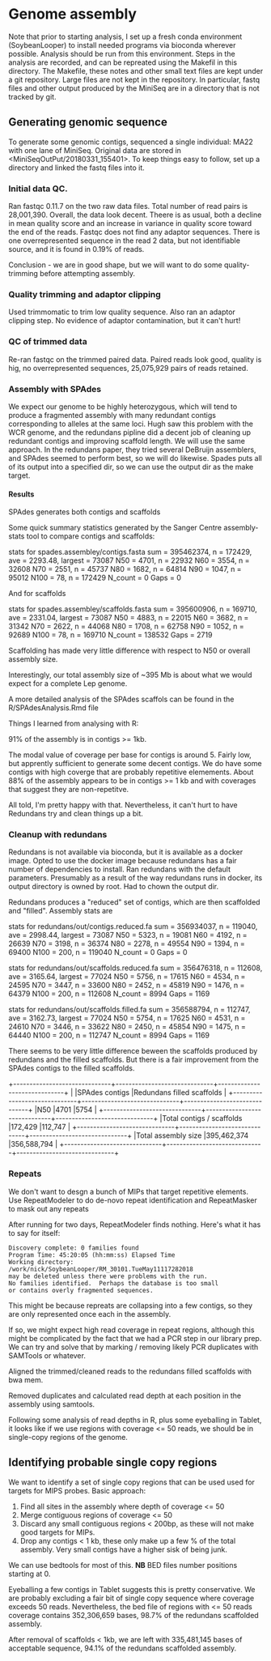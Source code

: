 # Genome assembly

Note that prior to starting analysis, I set up a fresh conda environment (SoybeanLooper) to install needed programs via bioconda wherever possible. Analysis should be run from this environment. Steps in the analysis are recorded, and can be repreated using the Makefil in this directory. The Makefile, these notes and other small text files are kept under a git repository. Large files are not kept in the repository. In particular, fastq files and other output produced by the MiniSeq are in a directory <MiniSeqOutput> that is not tracked by git.

## Generating genomic sequence

To generate some genomic contigs, sequenced a single individual: MA22 with one lane of MiniSeq. Original data are stored in <MiniSeqOutPut/20180331_155401>. To keep things easy to follow, set up a directory <GenomeRawData> and linked the fastq files into it.

### Initial data QC.

Ran fastqc 0.11.7 on the two raw data files. Total number of read pairs is 28,001,390. Overall, the data look decent. Theere is as usual, both a decline in mean quality score and an increase in variance in quality score toward the end of the reads. Fastqc does not find any adaptor sequences. There is one overrepresented sequence in the read 2 data, but not identifiable source, and it is found in 0.19% of reads.

Conclusion - we are in good shape, but we will want to do some quality-trimming before attempting assembly.

### Quality trimming and adaptor clipping

Used trimmomatic to trim low quality sequence. Also ran an adaptor clipping step. No evidence of adaptor contamination, but it can't hurt!

### QC of trimmed data

Re-ran fastqc on the trimmed paired data. Paired reads look good, quality is hig, no overrepresented sequences, 25,075,929 pairs of reads retained.

### Assembly with SPAdes

We expect our genome to be highly heterozygous, which will tend to produce a fragmented assembly with many redundant contigs corresponding to alleles at the same loci. Hugh saw this problem with the WCR genome, and the redundans pipline did a decent job of cleaning up redundant contigs and improving scaffold length. We will use the same approach. In the redundans paper, they tried several DeBruijn assemblers, and SPAdes seemed to perform best, so we will do likewise. Spades puts all of its output into a specified dir, so we can use the output dir as the make target.

#### Results

SPAdes generates both contigs and scaffolds

Some quick summary statistics generated by the Sanger Centre assembly-stats tool to compare contigs and scaffolds:

stats for spades.assembley/contigs.fasta
sum = 395462374, n = 172429, ave = 2293.48, largest = 73087
N50 = 4701, n = 22932
N60 = 3554, n = 32608
N70 = 2551, n = 45737
N80 = 1682, n = 64814
N90 = 1047, n = 95012
N100 = 78, n = 172429
N_count = 0
Gaps = 0

And for scaffolds

stats for spades.assembley/scaffolds.fasta
sum = 395600906, n = 169710, ave = 2331.04, largest = 73087
N50 = 4883, n = 22015
N60 = 3682, n = 31342
N70 = 2622, n = 44068
N80 = 1708, n = 62758
N90 = 1052, n = 92689
N100 = 78, n = 169710
N_count = 138532
Gaps = 2719

Scaffolding has made very little difference with respect to N50 or overall assembly size.

Interestingly, our total assembly size of ~395 Mb is about what we would expect for a complete Lep genome.

A more detailed analysis of the SPAdes scaffols can be found in the R/SPAdesAnalysis.Rmd file

Things I learned from analysing with R:

91% of the assembly is in contigs >= 1kb.

The modal value of coverage per base for contigs is around 5. Fairly low, but apprently sufficient to generate some decent contigs. We do have some contigs with high coverge that are probably repetitive elemements. About 88% of the assembly appears to be in contigs >= 1 kb and with coverages that suggest they are non-repetitve.

All told, I'm pretty happy with that. Nevertheless, it can't hurt to have Redundans try and clean things up a bit.

### Cleanup with redundans

Redundans is not available via bioconda, but it is available as a docker image. Opted to use the docker image because redundans has a fair number of dependencies to install. Ran redundans with the default parameters. Presumably as a result of the way redundans runs in docker, its output directory is owned by root. Had to chown the output dir.

Redundans produces a "reduced" set of contigs, which are then scaffolded and "filled". Assembly stats are

stats for redundans/out/contigs.reduced.fa
sum = 356934037, n = 119040, ave = 2998.44, largest = 73087
N50 = 5323, n = 19081
N60 = 4192, n = 26639
N70 = 3198, n = 36374
N80 = 2278, n = 49554
N90 = 1394, n = 69400
N100 = 200, n = 119040
N_count = 0
Gaps = 0

stats for redundans/out/scaffolds.reduced.fa
sum = 356476318, n = 112608, ave = 3165.64, largest = 77024
N50 = 5756, n = 17615
N60 = 4534, n = 24595
N70 = 3447, n = 33600
N80 = 2452, n = 45819
N90 = 1476, n = 64379
N100 = 200, n = 112608
N_count = 8994
Gaps = 1169

stats for redundans/out/scaffolds.filled.fa
sum = 356588794, n = 112747, ave = 3162.73, largest = 77024
N50 = 5754, n = 17625
N60 = 4531, n = 24610
N70 = 3446, n = 33622
N80 = 2450, n = 45854
N90 = 1475, n = 64440
N100 = 200, n = 112747
N_count = 8994
Gaps = 1169

There seems to be very little difference beween the scaffolds produced by redundans and the filled scaffolds. But there is a fair improvement from the SPAdes contigs to the filled scaffolds.

+------------------------------+------------------------------+------------------------------+
|                              |SPAdes contigs                |Redundans filled scaffolds    |
+------------------------------+------------------------------+------------------------------+
|N50                           |4701                          |5754                          |
+------------------------------+------------------------------+------------------------------+
|Total contigs / scaffolds     |172,429                       |112,747                       |
+------------------------------+------------------------------+------------------------------+
|Total assembly size           |395,462,374                   |356,588,794                   |
+------------------------------+------------------------------+------------------------------+

### Repeats

We don't want to desgn a bunch of MIPs that target repetitive elements. Use RepeatModeler to do de-novo repeat identification and RepeatMasker to mask out any repeats

After running for two days, RepeatModeler finds nothing. Here's what it has to say for itself:

```
Discovery complete: 0 families found
Program Time: 45:20:05 (hh:mm:ss) Elapsed Time
Working directory:  /work/nick/SoybeanLooper/RM_30101.TueMay11117282018
may be deleted unless there were problems with the run.
No families identified.  Perhaps the database is too small
or contains overly fragmented sequences.
```

This might be because repreats are collapsing into a few contigs, so they are only represented once each in the assembly.

If so, we might expect high read coverage in repeat regions, although this might be complicated by the fact that we had a PCR step in our library prep. We can try and solve that by marking / removing likely PCR duplicates with SAMTools or whatever.

Aligned the trimmed/cleaned reads to the redundans filled scaffolds with bwa mem.

Removed duplicates and calculated read depth at each position in the assembly using samtools.

Following some analysis of read depths in R, plus some eyeballing in Tablet, it looks like if we use regions with coverage <= 50 reads, we should be in single-copy regions of the genome.

## Identifying probable single copy regions

We want to identify a set of single copy regions that can be used used for targets for MIPS probes. Basic approach:

 1. Find all sites in the assembly where depth of coverage <= 50
 2. Merge contiguous regions of coverage <= 50
 3. Discard any small contiguous regions < 200bp, as these will not make good targets for MIPs.
 4. Drop any contigs < 1 kb, these only make up a few % of the total assembly. Very small contigs have a higher sisk of being junk.
 
We can use bedtools for most of this. **NB** BED files number positions starting at 0.

Eyeballing a few contigs in Tablet suggests this is pretty conservative. We are probably excluding a fair bit of single copy sequence where coverage exceeds 50 reads. Nevertheless, the bed file of regions with <= 50 reads coverage contains 352,306,659 bases, 98.7% of the redundans scaffolded assembly.

After removal of scaffolds < 1kb, we are left with 335,481,145 bases of acceptable sequence, 94.1% of the redundans scaffolded assembly.
